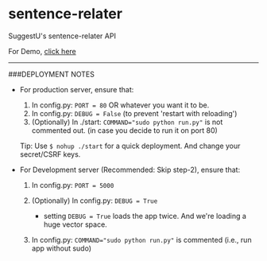 sentence-relater
================

SuggestU's sentence-relater API

For Demo, [click here](http://suggestu.cloudapp.net/animal%20loves%20milk/a%20cat/)

***

###DEPLOYMENT NOTES

- For production server, ensure that:

  1. In config.py: ```PORT = 80``` OR whatever you want it to be.
  2. In config.py: ```DEBUG = False``` (to prevent 'restart with reloading')
  3. (Optionally) In ./start: ```COMMAND="sudo python run.py"``` is not commented out.
     (in case you decide to run it on port 80)
  
  Tip: Use ```$ nohup ./start``` for a quick deployment. And change your secret/CSRF keys.

- For Development server (Recommended: Skip step-2), ensure that:
  
  1. In config.py: ```PORT = 5000```
  2. (Optionally) In config.py: ```DEBUG = True```
     - setting ```DEBUG = True``` loads the app twice. And we're loading a huge vector space.

  3. In config.py: ```COMMAND="sudo python run.py"``` is commented
     (i.e., run app without sudo)